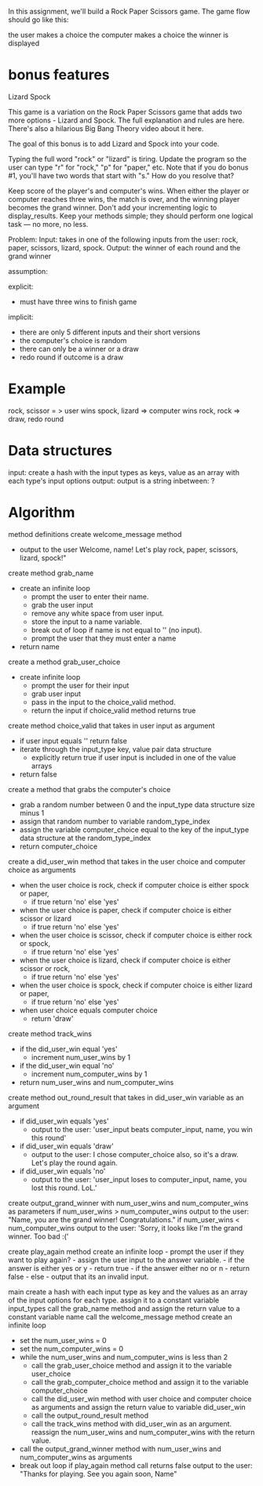 In this assignment, we'll build a Rock Paper Scissors game. The game flow should go like this:

the user makes a choice
the computer makes a choice
the winner is displayed

# bonus features
Lizard Spock

This game is a variation on the Rock Paper Scissors game that adds two more options - Lizard and Spock. The full explanation and rules are here. There's also a hilarious Big Bang Theory video about it here.

The goal of this bonus is to add Lizard and Spock into your code.

Typing the full word "rock" or "lizard" is tiring. Update the program so the user can type "r" for "rock," "p" for "paper," etc. Note that if you do bonus #1, you'll have two words that start with "s." How do you resolve that?

Keep score of the player's and computer's wins. When either the player or computer reaches three wins, the match is over, and the winning player becomes the grand winner. Don't add your incrementing logic to display_results. Keep your methods simple; they should perform one logical task — no more, no less.

Problem:
Input: takes in one of the following inputs from the user: rock, paper, scissors, lizard, spock.
Output: the winner of each round and the grand winner

assumption:

explicit:
- must have three wins to finish game

implicit:
- there are only 5 different inputs and their short versions
- the computer's choice is random
- there can only be a winner or a draw
- redo round if outcome is a draw

# Example
rock, scissor = > user wins
spock, lizard => computer wins
rock, rock => draw, redo round

# Data structures
input: create a hash with the input types as keys, value as an array with each type's input options
output: output is a string
inbetween: ?

# Algorithm

method definitions
create welcome_message method
  - output to the user Welcome, name! Let's play rock, paper, scissors, lizard, spock!"

create method grab_name
  - create an infinite loop
    - prompt the user to enter their name. 
    - grab the user input 
    - remove any white space from user input.
    - store the input to a name variable.
    - break out of loop if name is not equal to '' (no input).
    - prompt the user that they must enter a name
  - return name 

create a method grab_user_choice
  - create infinite loop
    - prompt the user for their input
    - grab user input 
    - pass in the input to the choice_valid method.
    - return the input if choice_valid method returns true

create method choice_valid that takes in user input as argument
  - if user input equals '' return false 
  - iterate through the input_type key, value pair data structure
    - explicitly return true if user input is included in one of the value arrays
  - return false

create a method that grabs the computer's choice
  - grab a random number between 0 and the input_type data structure size minus 1
  - assign that random number to variable random_type_index
  - assign the variable computer_choice equal to the key of the input_type data structure at the random_type_index  
  - return computer_choice 

create a did_user_win method that takes in the user choice and computer choice as arguments
  - when the user choice is rock, check if computer choice is either spock or paper, 
    - if true return 'no' else 'yes'
  - when the user choice is paper, check if computer choice is either scissor or lizard 
    - if true return 'no' else 'yes'
  - when the user choice is scissor, check if computer choice is either rock or spock, 
    - if true return 'no' else 'yes'
  - when the user choice is lizard, check if computer choice is either scissor or rock, 
    - if true return 'no' else 'yes'
  - when the user choice is spock, check if computer choice is either lizard or paper, 
    - if true return 'no' else 'yes'
  - when user choice equals computer choice
    - return 'draw'

create method track_wins 
  - if the did_user_win equal 'yes'
    - increment num_user_wins by 1
  - if the did_user_win equal 'no'
    - increment num_computer_wins by 1
  - return num_user_wins and num_computer_wins

create method out_round_result that takes in did_user_win variable as an argument
  - if did_user_win equals 'yes'
    - output to the user: 'user_input beats computer_input, name, you win this round'
  - if did_user_win equals 'draw'
    - output to the user: I chose computer_choice also, so it's a draw. Let's play the round again.
  - if did_user_win equals 'no' 
    - output to the user: 'user_input loses to computer_input, name, you lost this round. LoL.'

create output_grand_winner with num_user_wins and num_computer_wins as parameters
  if num_user_wins > num_computer_wins
    output to the user: "Name, you are the grand winner! Congratulations."
  if num_user_wins < num_computer_wins
    output to the user: 'Sorry, it looks like I'm the grand winner. Too bad :(' 

create play_again method
  create an infinite loop
    - prompt the user if they want to play again?
    - assign the user input to the answer variable.
    - if the answer is either yes or y
      - return true
    - if the answer either no or n
      - return false
    - else
      - output that its an invalid input.

main
create a hash with each input type as key and the values as an array of the input options for each type. assign it to a constant variable input_types 
call the grab_name method and assign the return value to a constant variable name
call the welcome_message method
create an infinite loop
  - set the num_user_wins = 0
  - set the num_computer_wins = 0
  - while the num_user_wins and num_computer_wins is less than 2
    - call the grab_user_choice method and assign it to the variable user_choice
    - call the grab_computer_choice method and assign it to the variable computer_choice
    - call the did_user_win method with user choice and computer choice as arguments and assign the return value to variable did_user_win
    - call the output_round_result method
    - call the track_wins method with did_user_win as an argument. reassign the num_user_wins and num_computer_wins with the return value.
  - call the output_grand_winner method with num_user_wins and num_computer_wins as arguments
  - break out loop if play_again method call returns false 
output to the user: "Thanks for playing. See you again soon, Name"
